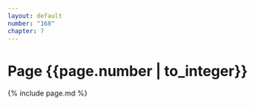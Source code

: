 ```yaml
---
layout: default
number: "168"
chapter: 7
---
```


# Page {{page.number | to_integer}}
{% include page.md %}
